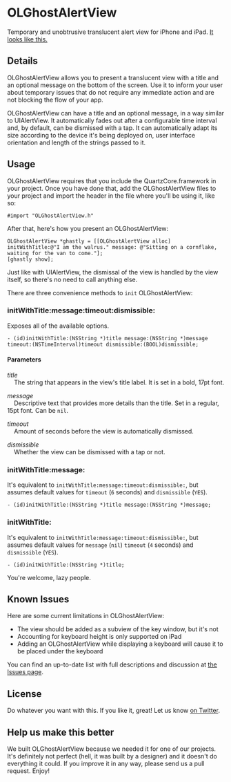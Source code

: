 OLGhostAlertView
================

Temporary and unobtrusive translucent alert view for iPhone and iPad. [It looks like this.](http://cl.ly/Iuao)


Details
---------------

OLGhostAlertView allows you to present a translucent view with a title and an optional message on the bottom of the screen. Use it to inform your user about temporary issues that do not require any immediate action and are not blocking the flow of your app.

OLGhostAlertView can have a title and an optional message, in a way similar to UIAlertView. It automatically fades out after a configurable time interval and, by default, can be dismissed with a tap. It can automatically adapt its size according to the device it's being deployed on, user interface orientation and length of the strings passed to it.


Usage
---------------

OLGhostAlertView requires that you include the QuartzCore.framework in your project. Once you have done that, add the OLGhostAlertView files to your project and import the header in the file where you'll be using it, like so:

    #import "OLGhostAlertView.h"

After that, here's how you present an OLGhostAlertView:

    OLGhostAlertView *ghastly = [[OLGhostAlertView alloc] initWithTitle:@"I am the walrus." message: @"Sitting on a cornflake, waiting for the van to come."];
    [ghastly show];

Just like with UIAlertView, the dismissal of the view is handled by the view itself, so there's no need to call anything else.

There are three convenience methods to `init` OLGhostAlertView:


### initWithTitle:message:timeout:dismissible:

Exposes all of the available options. 

    - (id)initWithTitle:(NSString *)title message:(NSString *)message timeout:(NSTimeInterval)timeout dismissible:(BOOL)dismissible;

#### Parameters
_title_  
&nbsp;&nbsp;&nbsp;&nbsp;The string that appears in the view's title label. It is set in a bold, 17pt font.

_message_  
&nbsp;&nbsp;&nbsp;&nbsp;Descriptive text that provides more details than the title. Set in a regular, 15pt font. Can be `nil`.

_timeout_  
&nbsp;&nbsp;&nbsp;&nbsp;Amount of seconds before the view is automatically dismissed. 

_dismissible_  
&nbsp;&nbsp;&nbsp;&nbsp;Whether the view can be dismissed with a tap or not. 


### initWithTitle:message:

It's equivalent to `initWithTitle:message:timeout:dismissible:`, but assumes default values for `timeout` (`6` seconds) and `dismissible` (`YES`). 

    - (id)initWithTitle:(NSString *)title message:(NSString *)message;


### initWithTitle:

It's equivalent to `initWithTitle:message:timeout:dismissible:`, but assumes default values for `message` (`nil`) `timeout` (`4` seconds) and `dismissible` (`YES`). 

    - (id)initWithTitle:(NSString *)title;

You're welcome, lazy people.


Known Issues
---------------

Here are some current limitations in OLGhostAlertView:

 - The view should be added as a subview of the key window, but it's not
 - Accounting for keyboard height is only supported on iPad
 - Adding an OLGhostAlertView while displaying a keyboard will cause it to be placed under the keyboard
 
You can find an up-to-date list with full descriptions and discussion at [the Issues page](https://github.com/ondalabs/OLGhostAlertView/issues).


License
---------------

Do whatever you want with this. If you like it, great! Let us know [on Twitter](http://twitter.com/onda_labs).


Help us make this better
---------------

We built OLGhostAlertView because we needed it for one of our projects. It's definitely not perfect (hell, it was built by a designer) and it doesn't do everything it could. If you improve it in any way, please send us a pull request. Enjoy!